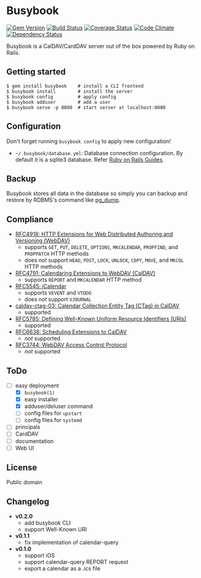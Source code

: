 Busybook
========
[![Gem Version](http://img.shields.io/gem/v/busybook.svg)](https://rubygems.org/gems/busybook)
[![Build Status](https://travis-ci.org/seiyanuta/busybook.svg?branch=master)](https://travis-ci.org/seiyanuta/busybook)
[![Coverage Status](https://coveralls.io/repos/github/nuta/busybook/badge.svg?branch=master)](https://coveralls.io/github/nuta/busybook?branch=master)
[![Code Climate](https://codeclimate.com/github/nuta/busybook/badges/gpa.svg)](https://codeclimate.com/github/nuta/busybook)
[![Dependency Status](https://gemnasium.com/nuta/busybook.svg)](https://gemnasium.com/nuta/busybook)

Busybook is a CalDAV/CardDAV server out of the box powered by Ruby on Rails.

## Getting started
```
$ gem install busybook    # install a CLI frontend
$ busybook install        # install the server
$ busybook config         # apply config
$ busybook adduser        # add a user
$ busybook serve -p 8080  # start server at localhost:8080
```

## Configuration
Don't forget running `busybook config` to apply new configuration!

- `~/.busybook/database.yml`: Database connection configuration. By default it is a sqlite3 database. Refer [Ruby on Rails Guides](http://guides.rubyonrails.org/configuring.html#configuring-a-database).

## Backup
Busybook stores all data in the database so simply you can backup and restore by RDBMS's command like [pg_dump](http://www.postgresql.org/docs/9.5/static/app-pgdump.html).

## Compliance
- [RFC4918: HTTP Extensions for Web Distributed Authoring and Versioning (WebDAV)](http://tools.ietf.org/html/rfc4918)
  - supports `GET`, `PUT`, `DELETE`, `OPTIONS`, `MKCALENDAR`, `PROPFIND`, and `PROPPATCH` HTTP methods
  - does *not* support `HEAD`, `POST`, `LOCK`, `UNLOCK`, `COPY`, `MOVE`, and `MKCOL` HTTP methods
- [RFC4791: Calendaring Extensions to WebDAV (CalDAV)](http://tools.ietf.org/html/rfc4791)
  - supports `REPORT` and `MKCALENDAR` HTTP method
- [RFC5545: iCalendar](http://tools.ietf.org/html/rfc5545)
  - supports `VEVENT` and `VTODO`
  - does *not* support `VJOURNAL`
- [caldav-ctag-03: Calendar Collection Entity Tag (CTag) in CalDAV](https://trac.calendarserver.org/browser/CalendarServer/trunk/doc/Extensions/caldav-ctag.txt)
  - supported
- [RFC5785: Defining Well-Known Uniform Resource Identifiers (URIs)](https://tools.ietf.org/html/rfc5785)
  - supported
- [RFC6638: Scheduling Extensions to CalDAV](http://tools.ietf.org/html/rfc6638)
  - *not* supported
- [RFC3744: WebDAV Access Control Protocol](https://tools.ietf.org/html/rfc3744)
  - *not* supported

## ToDo
- [ ] easy deployment
  - [x] `busybook(1)`
  - [x] easy installer
  - [x] adduser/deluser command
  - [ ] config files for `upstart`
  - [ ] config files for `systemd`
- [ ] principals
- [ ] CardDAV
- [ ] documentation
- [ ] Web UI

## License
Public domain

## Changelog
- **v0.2.0**
  - add busybook CLI
  - support Well-Known URI
- **v0.1.1**
  - fix implementation of calendar-query
- **v0.1.0**
  - support iOS
  - support calendar-query REPORT request
  - export a calendar as a .ics file
